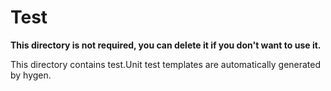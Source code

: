 # Test

**This directory is not required, you can delete it if you don't want to use it.**

This directory contains test.Unit test templates are automatically generated by hygen.
